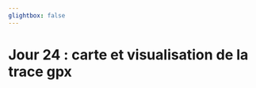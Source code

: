 ```yaml
---
glightbox: false
---
```


# Jour 24 : carte et visualisation de la trace gpx

<style> #map { width: auto; height: 400px; margin: 0;} </style>

<div id="map"></div>

<script> 
var mygpxurl = "/f3/fr/assets/gpx/GPX24.gpx";
</script>

<script src="/f3/fr/javascripts/mygpx.js"> </script>
